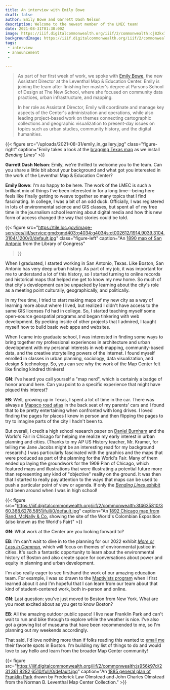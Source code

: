 ```yaml
---
title: An interview with Emily Bowe
draft: false
author: Emily Bowe and Garrett Dash Nelson
description: Welcome to the newest member of the LMEC team!
date: 2021-08-31T01:30:00Z
image: https://iiif.digitalcommonwealth.org/iiif/2/commonwealth:cj82kx798/3552,749,6043,3268/full/0/default.jpg
backgroundImage: https://iiif.digitalcommonwealth.org/iiif/2/commonwealth:cj82kx798/1904,1069,7976,2692/full/0/default.jpg
tags:
 - interview
 - announcement
 - 

---
```


> As part of her first week of work, we spoke with [Emily Bowe](/about/people/emily-bowe), the new Assistant Director at the Leventhal Map & Education Center. Emily is joining the team after finishing her master's degree at Parsons School of Design at The New School, where she focused on community data practices, urban infrastructure, and mapping. 
>
> In her role as Assistant Director, Emily will coordinate and manage key aspects of the Center's administration and operations, while also leading project-based work on themes connecting cartographic collections and geographic visualization to present-day issues on topics such as urban studies, community history, and the digital humanities.

{{< 
figure src="/uploads/2021-08-31/emily_in_gallery.jpg" class="figure-right"
caption="Emily takes a look at the [bragging Texas map](https://www.leventhalmap.org/digital-exhibitions/bending-lines/power-belief/3.4.5/) as we install _Bending Lines_" >}}

**Garrett Dash Nelson**: Emily, we're thrilled to welcome you to the team. Can you share a little bit about your background and what got you interested in the work of the Leventhal Map & Education Center?

**Emily Bowe**:  I'm so happy to be here. The work of the LMEC is such a brilliant mix of things I've been interested in for a long time—being here feels like finally getting to weave together so many topics that I find fascinating. In college, I was a bit of an odd duck. Officially, I was registered in lots of environmental science and GIS classes, but spent all of my free time in the journalism school learning about digital media and how this new form of access changed the way that stories could be told. 

{{< figure 
src="https://tile.loc.gov/image-services/iiif/service:gmd:gmd403:g4034:g4034s:ct002612/1914,9039,3104,3104/,1200/0/default.jpg"
class="figure-left" 
caption="An [1890 map of San Antonio](http://hdl.loc.gov/loc.gmd/g4034s.ct002612) from the Library of Congress"
>}}

When I graduated, I started working in San Antonio, Texas. Like Boston, San Antonio has very deep urban history. As part of my job, it was important for me to understand a lot of this history, so I started turning to online records and historical maps that helped me get to know my new home. So much of that city's development can be unpacked by learning about the city's role as a meeting point culturally, geographically, and politically. 

In my free time, I tried to start making maps of my new city as a way of learning more about where I lived, but realized I didn't have access to the same GIS licenses I'd had in college. So, I started teaching myself some open-source geospatial programs and began tinkering with web development. By peeking inside of other projects that I admired, I taught myself how to build basic web apps and websites. 

When I came into graduate school, I was interested in finding some ways to bring together my professional experiences in architecture and urban development with my personal interests in web mapping, community-based data, and the creative storytelling powers of the internet. I found myself enrolled in classes in urban planning, sociology, data visualization, and design & technology. So, you can see why the work of the Map Center felt like finding kindred thinkers!

**GN**: I've heard you call yourself a "map nerd", which is certainly a badge of honor around here. Can you point to a specific experience that might have piqued this interest?

**EB**: Well, growing up in Texas, I spent a lot of time in the car. There was always a [Mapsco road atlas](https://www.worldcat.org/search?qt=worldcat_org_all&q=mapsco%20atlas) in the back seat of my parents' cars and I found that to be pretty entertaining when confronted with long drives. I loved finding the pages for places I knew in person and then flipping the pages to try to imagine parts of the city I hadn't been to.

But overall, I credit a high school research paper on [Daniel Burnham](https://en.wikipedia.org/wiki/Daniel_Burnham) and the World's Fair in Chicago for helping me realize my early interest in urban planning and cities. (Thanks to my AP US History teacher, Mr. Kramer, for telling me Jane Jacobs might be an interesting read for my background research.) I was particularly fascinated with the graphics and the maps that were produced as part of the planning for the World's Fair. Many of them ended up laying the groundwork for the 1909 Plan of Chicago, which featured maps and illustrations that were illustrating a potential future more than representing any kind of "objective" reality on the ground. It was then that I started to really pay attention to the ways that maps can be used to push a particular point of view or agenda. If only the [_Bending Lines_ exhibit](https://www.leventhalmap.org/digital-exhibitions/bending-lines/) had been around when I was in high school!

{{< figure src="https://iiif.digitalcommonwealth.org/iiif/2/commonwealth:3f4635810/360,368,6278,5851/full/0/default.jpg" caption="An [1892 Chicago map from Rand, McNally & Co.](https://collections.leventhalmap.org/search/commonwealth:3f463580q) showing the site of the World's Colombian Exposition (also known as the World's Fair)" >}}

**GN**: What work at the Center are you looking forward to? 

**EB**: I'm can't wait to dive in to the planning for our 2022 exhibit [_More or Less in Common_](https://www.leventhalmap.org/articles/environmental-justice-exhibition-preview/), which will focus on themes of environmental justice in cities. It's such a fantastic opportunity to learn about the environmental history of Boston and also create space for conversations about power and equity in planning and urban development. 

I'm also really eager to see firsthand the work of our amazing education team. For example, I was so drawn to the [Maptivists program](https://www.leventhalmap.org/education/k12/maptivists/) when I first learned about it and I'm hopeful that I can learn from our team about that kind of student-centered work, both in-person and online. 

**GN**: Last question: you've just moved to Boston from New York. What are you most excited about as you get to know Boston?

**EB**: All the amazing outdoor public space! I live near Franklin Park and can't wait to run and bike through to explore while the weather is nice. I've also got a growing list of museums that have been recommended to me, so I'm planning out my weekends accordingly. 

That said, I'd love nothing more than if folks reading this wanted to [email me](mailto:ebowe@leventhalmap.org) their favorite spots in Boston. I'm building my list of things to do and would love to say hello and learn from the broader Map Center community!

{{< figure src="https://iiif.digitalcommonwealth.org/iiif/2/commonwealth:js956k97d/231,361,8282,6510/full/0/default.jpg" caption="An [1885 general plan of Franklin Park](https://collections.leventhalmap.org/search/commonwealth:js956k964) drawn by Frederick Law Olmstead and John Charles Olmstead from the Norman B. Leventhal Map Center Collection." >}}
